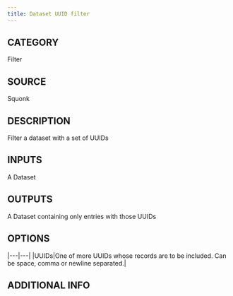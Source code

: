 ```yaml
---
title: Dataset UUID filter
---
```


## CATEGORY
Filter

## SOURCE
Squonk

## DESCRIPTION
Filter a dataset with a set of UUIDs

## INPUTS
A Dataset

## OUTPUTS
A Dataset containing only entries with those UUIDs

## OPTIONS

|---|---|
|UUIDs|One of more UUIDs whose records are to be included. Can be space, comma or newline separated.|

## ADDITIONAL INFO

